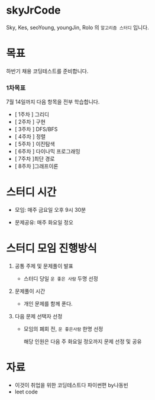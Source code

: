 # skyJrCode

Sky, Kes, seoYoung, youngJin, Rolo 의 `알고리즘 스터디` 입니다.

# 목표

하반기 채용 코딩테스트를 준비합니다.

### 1차목표

7월 14일까지 다음 항목을 전부 학습합니다.

- [ 1주차 ] 그리디
- [ 2주차 ] 구현
- [ 3주차 ] DFS/BFS
- [ 4주차 ] 정렬
- [ 5주차 ] 이진탐색
- [ 6주차 ] 다이나믹 프로그래밍
- [ 7주차 ]최단 경로
- [ 8주차 ]그래프이론

# 스터디 시간

- 모임: 매주 금요일 오후 9시 30분

- 문제공유: 매주 화요일 정오

# 스터디 모임 진행방식

1. 공통 주제 및 문제풀이 발표

   - 스터디 당일 `운 좋은 사람` 두명 선정

2. 문제풀이 시간

   - 개인 문제를 함께 푼다.

3. 다음 문제 선택자 선정

   - 모임의 폐회 전, `운 좋은사람` 한명 선정

     해당 인원은 다음 주 화요일 정오까지 문제 선정 및 공유

# 자료

- 이것이 취업을 위한 코딩테스트다 파이썬편 by나동빈
- leet code
